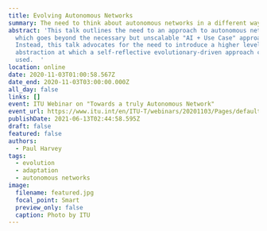 ```yaml
---
title: Evolving Autonomous Networks
summary: The need to think about autonomous networks in a different way.
abstract: 'This talk outlines the need to an approach to autonomous networks
  which goes beyond the necessary but unscalable "AI + Use Case" approach.
  Instead, this talk advocates for the need to introduce a higher level of
  abstraction at which a self-reflective evolutionary-driven approach can be
  used.  '
location: online
date: 2020-11-03T01:00:58.567Z
date_end: 2020-11-03T03:00:00.000Z
all_day: false
links: []
event: ITU Webinar on "Towards a truly Autonomous Network"
event_url: https://www.itu.int/en/ITU-T/webinars/20201103/Pages/default.aspx
publishDate: 2021-06-13T02:44:58.595Z
draft: false
featured: false
authors:
  - Paul Harvey
tags:
  - evolution
  - adaptation
  - autonomous networks
image:
  filename: featured.jpg
  focal_point: Smart
  preview_only: false
  caption: Photo by ITU
---
```

